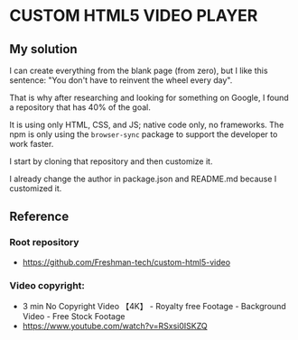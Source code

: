# CUSTOM HTML5 VIDEO PLAYER

## My solution

I can create everything from the blank page (from zero), but I like this sentence: "You don't have to reinvent the wheel every day".

That is why after researching and looking for something on Google, I found a repository that has 40% of the goal.

It is using only HTML, CSS, and JS; native code only, no frameworks. The npm is only using the `browser-sync` package to support the developer to work faster.

I start by cloning that repository and then customize it.

I already change the author in package.json and README.md because I customized it.

## Reference

### Root repository

* https://github.com/Freshman-tech/custom-html5-video

### Video copyright:

* 3 min No Copyright Video 【4K】 - Royalty free Footage - Background Video - Free Stock Footage
* https://www.youtube.com/watch?v=RSxsi0ISKZQ

